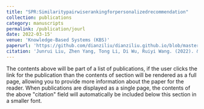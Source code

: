```yaml
---
title: "SPR:Similaritypairwiserankingforpersonalizedrecommendation"
collection: publications
category: manuscripts
permalink: /publication/jourl
date: 2022-03-15'
venue: 'Knowledge-Based Systems (KBS)'
paperurl: 'https://github.com/dianziliu/dianziliu.github.io/blob/master/files/[1][KBS'22]SPR Similarity pairwise ranking for personalized recommendation.pdf'
citation: 'Junrui Liu, Zhen Yang, Tong Li, Di Wu, Ruiyi Wang. (2022). &quot;SPR:Similaritypairwiserankingforpersonalizedrecommendation.&quot; <i>Knowledge-Based Systems</i>. 239:107828.'
---
```

The contents above will be part of a list of publications, if the user clicks the link for the publication than the contents of section will be rendered as a full page, allowing you to provide more information about the paper for the reader. When publications are displayed as a single page, the contents of the above "citation" field will automatically be included below this section in a smaller font.
